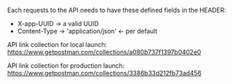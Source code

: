 Each requests to the API needs to have these defined fields in the HEADER:
* X-app-UUID -> a valid UUID
* Content-Type -> 'application/json' <- per default

API link collection for local launch:
https://www.getpostman.com/collections/a080b737f1397b0402e0

API link collection for production launch:
https://www.getpostman.com/collections/3386b33d212fb73ad456
